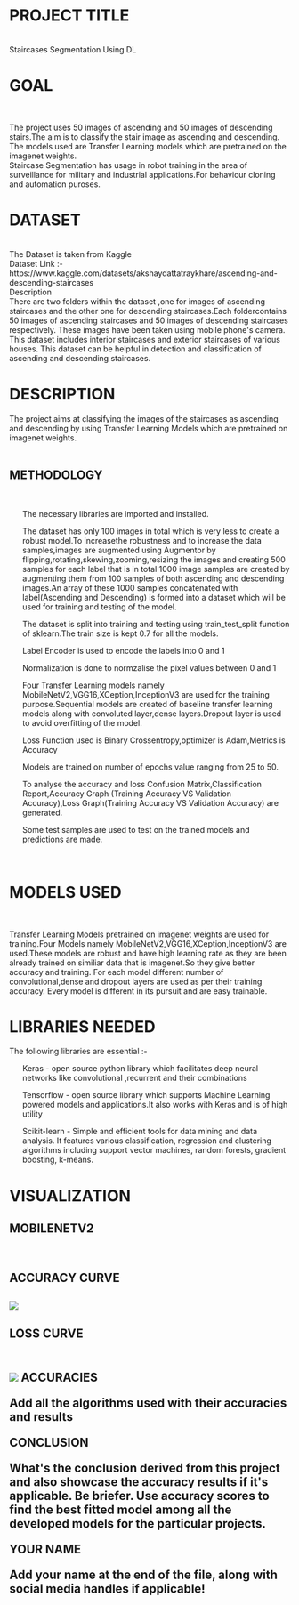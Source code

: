 <h1>PROJECT TITLE</h1>
<br>
Staircases Segmentation Using DL
<br>
<h1>GOAL</h1>
<br>

The project uses 50 images of ascending and 50 images of descending stairs.The aim is to classify the stair image as ascending and descending.<br>
The models used are Transfer Learning models which are pretrained on the imagenet weights.
<br>
Staircase Segmentation has usage in robot training in the area of surveillance for military and industrial applications.For behaviour cloning and automation puroses.
<br>



<h1>DATASET</h1>
<br>
The  Dataset is taken from Kaggle
<br>
Dataset Link :- https://www.kaggle.com/datasets/akshaydattatraykhare/ascending-and-descending-staircases
<br>
Description 
<br>
There are two folders within the dataset ,one for images of ascending staircases and the other one for descending staircases.Each foldercontains 50 images of ascending staircases and 50 images of descending staircases respectively. These images have been taken using mobile phone's camera. This dataset includes interior staircases and exterior staircases of various houses. This dataset can be helpful in detection and classification of ascending and descending staircases.<br>

<h1>DESCRIPTION</h1>

The project aims at classifying the images of the staircases as ascending and descending by using Transfer Learning Models which are pretrained on imagenet weights.<br>
<br>
<h2>METHODOLOGY</h2>
<br>
<ol>The necessary libraries are imported and installed.</ol><ol>The dataset has only 100 images in total which is very less to create a robust model.To increasethe robustness and to increase the data samples,images are augmented using Augmentor by flipping,rotating,skewing,zooming,resizing the images and creating 500 samples for each label that is in total 1000 image samples are created by augmenting them from 100 samples of both ascending and descending images.An array of these 1000 samples concatenated with label(Ascending and Descending) is formed into a dataset which will be used for training and testing of the model.</ol><ol>The dataset is split into training and testing using train_test_split function of sklearn.The train size is kept 0.7 for all the models.</ol><ol>Label Encoder is used to encode the labels into 0 and 1</ol><ol>Normalization is done to normzalise the pixel values between 0 and 1</ol>
<ol>Four Transfer Learning models namely MobileNetV2,VGG16,XCeption,InceptionV3 are used for the training purpose.Sequential models are created of baseline transfer learning models along with convoluted layer,dense layers.Dropout layer is used to avoid overfitting of the model.</ol>
<ol>Loss Function used is Binary Crossentropy,optimizer is Adam,Metrics is Accuracy</ol>
<ol>Models are trained on number of epochs value ranging from 25 to 50.</ol>
<ol>To analyse the accuracy and loss Confusion Matrix,Classification Report,Accuracy Graph (Training Accuracy VS Validation Accuracy),Loss Graph(Training Accuracy VS Validation Accuracy) are generated.
</ol>
<ol>Some test samples are used to test on the trained models and predictions are made.
</ol>

<br>
<h1>MODELS USED</h1>
<br>

Transfer Learning Models pretrained on imagenet weights are used for training.Four Models namely MobileNetV2,VGG16,XCeption,InceptionV3 are used.These models are robust and have high learning rate as they are been already trained on similiar data that is imagenet.So they give better accuracy and training.
For each model different number of convolutional,dense and dropout layers are used as per their training accuracy.
Every model is different in its pursuit and are easy trainable.
<br>


<h1>LIBRARIES NEEDED</h1>

The following libraries are essential :-
<br>
<ol>Keras - open source python library which facilitates deep neural networks like convolutional ,recurrent and their combinations</ol>
<ol>Tensorflow - open source library which supports Machine Learning powered models and applications.It also works with Keras and is of high utility </ol>
<ol>Scikit-learn - Simple and efficient tools for data mining and data analysis. It features various classification, regression and clustering algorithms including support vector machines, random forests, gradient boosting, k-means.
</ol>

<h1>VISUALIZATION</h1>

<h2>MOBILENETV2</h2><br>
<h2>ACCURACY CURVE<h2>
<img src="https://github.com/kanishkakataria/DL-Simplified/blob/main/Staircases%20Segmentation%20Using%20DL/Images/Mobilenet_acc_curve.jpg">
<h2>LOSS CURVE<h2>
<br>
<img src="C:\Users\Dell\Desktop\Open Source\DL-Simplified\Staircases Segmentation Using DL\Images\Mobilenet_loss_Curve.jpg">
ACCURACIES

Add all the algorithms used with their accuracies and results

CONCLUSION

What's the conclusion derived from this project and also showcase the accuracy results if it's applicable. Be briefer. Use accuracy scores to find the best fitted model among all the developed models for the particular projects.

YOUR NAME

Add your name at the end of the file, along with social media handles if applicable!